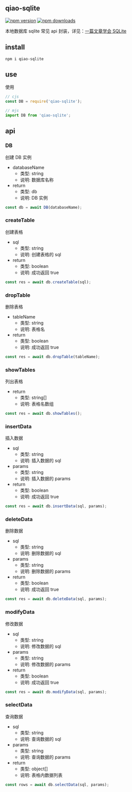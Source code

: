## qiao-sqlite

[![npm version](https://img.shields.io/npm/v/qiao-sqlite.svg?style=flat-square)](https://www.npmjs.org/package/qiao-sqlite)
[![npm downloads](https://img.shields.io/npm/dm/qiao-sqlite.svg?style=flat-square)](https://npm-stat.com/charts.html?package=qiao-sqlite)

本地数据库 sqlite 常见 api 封装，详见：[一篇文章学会 SQLite](https://blog.insistime.com/sqlite)

## install

```shell
npm i qiao-sqlite
```

## use

使用

```javascript
// cjs
const DB = require('qiao-sqlite');

// mjs
import DB from 'qiao-sqlite';
```

## api

### DB

创建 DB 实例

- databaseName
  - 类型: string
  - 说明: 数据库名称
- return
  - 类型: db
  - 说明: DB 实例

```javascript
const db = await DB(databaseName);
```

### createTable

创建表格

- sql
  - 类型: string
  - 说明: 创建表格的 sql
- return
  - 类型: boolean
  - 说明: 成功返回 true

```javascript
const res = await db.createTable(sql);
```

### dropTable

删除表格

- tableName
  - 类型: string
  - 说明: 表格名
- return
  - 类型: boolean
  - 说明: 成功返回 true

```javascript
const res = await db.dropTable(tableName);
```

### showTables

列出表格

- return
  - 类型: string[]
  - 说明: 表格名数组

```javascript
const res = await db.showTables();
```

### insertData

插入数据

- sql
  - 类型: string
  - 说明: 插入数据的 sql
- params
  - 类型: string
  - 说明: 插入数据的 params
- return
  - 类型: boolean
  - 说明: 成功返回 true

```javascript
const res = await db.insertData(sql, params);
```

### deleteData

删除数据

- sql
  - 类型: string
  - 说明: 删除数据的 sql
- params
  - 类型: string
  - 说明: 删除数据的 params
- return
  - 类型: boolean
  - 说明: 成功返回 true

```javascript
const res = await db.deleteData(sql, params);
```

### modifyData

修改数据

- sql
  - 类型: string
  - 说明: 修改数据的 sql
- params
  - 类型: string
  - 说明: 修改数据的 params
- return
  - 类型: boolean
  - 说明: 成功返回 true

```javascript
const res = await db.modifyData(sql, params);
```

### selectData

查询数据

- sql
  - 类型: string
  - 说明: 查询数据的 sql
- params
  - 类型: string
  - 说明: 查询数据的 params
- return
  - 类型: object[]
  - 说明: 表格内数据列表

```javascript
const rows = await db.selectData(sql, params);
```
